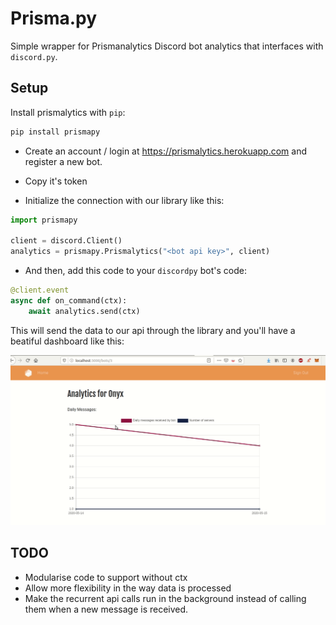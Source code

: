 # Prisma.py

Simple wrapper for Prismanalytics Discord bot analytics that interfaces with `discord.py`. 

## Setup

Install prismalytics with `pip`:

```python
pip install prismapy
```

- Create an account / login at https://prismalytics.herokuapp.com and register a new bot.
- Copy it's token

- Initialize the connection with our library like this:

```python
import prismapy

client = discord.Client()
analytics = prismapy.Prismalytics("<bot api key>", client)
```

- And then, add this code to your `discordpy` bot's code:

```python
@client.event
async def on_command(ctx):
    await analytics.send(ctx)
```

This will send the data to our api through the library and you'll have a beatiful dashboard like this:

![demo](https://github.com/Uzay-G/prisma.py/blob/master/galena2.gif)

## TODO

- Modularise code to support without ctx
- Allow more flexibility in the way data is processed
- Make the recurrent api calls run in the background instead of calling them when a new message is received.

